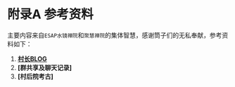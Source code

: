 # 附录A 参考资料

主要内容来自`ESAP水镜禅院`和`聚慧禅院`的集体智慧，感谢筒子们的无私奉献，参考资料如下：

1. **[村长BLOG](http://ylin.wang)**
2. **[群共享及聊天记录]**
3. **[村后院考古]**
